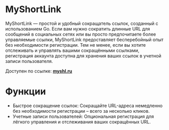 # MyShortLink
 
MyShortLink — простой и удобный сокращатель ссылок, созданный с использованием Go. Если вам нужно сократить длинные URL для сообщений в социальных сетях или вы просто предпочитаете более управляемые ссылки, MyShortLink предоставляет бесперебойный опыт без необходимости регистрации. Тем не менее, если вы хотите отслеживать и управлять вашими сокращёнными ссылками, регистрация аккаунта доступна для хранения ваших ссылок в учетной записи пользователя.

Доступен по ссылке: **[myshl.ru](myshl.ru)**

# Функции
- Быстрое сокращение ссылок: Сокращайте URL-адреса немедленно без необходимости регистрации – всего за несколько кликов.
- Учетные записи пользователей: Опциональная регистрация для лёгкого управления и отслеживания ваших сокращённых URL.